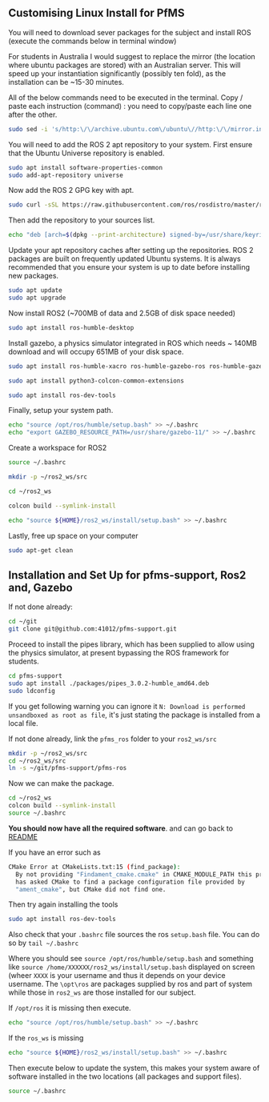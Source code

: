## Customising Linux Install for PfMS
You will need to download sever packages for the subject and install ROS (execute the commands below in terminal window)

For students in Australia I would suggest to replace the mirror (the location where ubuntu packages are stored) with an Australian server. This will speed up your instantiation significantly (possibly ten fold), as the installation can be ~15-30 minutes.

All of the below commands need to be executed in the terminal. Copy / paste each instruction (command) : you need to copy/paste each line one after the other. 

```bash
sudo sed -i 's/http:\/\/archive.ubuntu.com\/ubuntu\//http:\/\/mirror.internode.on.net\/pub\/ubuntu\/ubuntu\//' /etc/apt/sources.list
```


You will need to add the ROS 2 apt repository to your system. First ensure that the Ubuntu Universe repository is enabled.
```bash
sudo apt install software-properties-common
sudo add-apt-repository universe
```

Now add the ROS 2 GPG key with apt.

```bash
sudo curl -sSL https://raw.githubusercontent.com/ros/rosdistro/master/ros.key -o /usr/share/keyrings/ros-archive-keyring.gpg
```

Then add the repository to your sources list.

```bash
echo "deb [arch=$(dpkg --print-architecture) signed-by=/usr/share/keyrings/ros-archive-keyring.gpg] http://packages.ros.org/ros2/ubuntu $(. /etc/os-release && echo $UBUNTU_CODENAME) main" | sudo tee /etc/apt/sources.list.d/ros2.list > /dev/null
```

Update your apt repository caches after setting up the repositories.  ROS 2 packages are built on frequently updated Ubuntu systems. It is always recommended that you ensure your system is up to date before installing new packages.

```bash 
sudo apt update
sudo apt upgrade
```

Now install ROS2 (~700MB of data and 2.5GB of disk space needed)

```bash
sudo apt install ros-humble-desktop
```

Install gazebo, a physics simulator integrated in ROS which needs ~ 140MB download and will occupy 651MB of your disk space.

```bash
sudo apt install ros-humble-xacro ros-humble-gazebo-ros ros-humble-gazebo-plugins ros-humble-controller-manager ros-humble-rqt-robot-steering ros-humble-robot-localization ros-humble-gazebo-ros2-control ros-humble-joint-trajectory-controller ros-humble-joint-state-broadcaster ros-humble-diff-drive-controller ros-humble-imu-tools ros-humble-gazebo-ros-pkgs ros-humble-joint-state-publisher-gui ros-humble-joint-state-publisher

sudo apt install python3-colcon-common-extensions

sudo apt install ros-dev-tools
```

Finally, setup your system path.

```bash
echo "source /opt/ros/humble/setup.bash" >> ~/.bashrc 
echo "export GAZEBO_RESOURCE_PATH=/usr/share/gazebo-11/" >> ~/.bashrc
```


Create a workspace for ROS2

```bash
source ~/.bashrc

mkdir -p ~/ros2_ws/src

cd ~/ros2_ws

colcon build --symlink-install

echo "source ${HOME}/ros2_ws/install/setup.bash" >> ~/.bashrc
```

Lastly, free up space on your computer 

```bash
sudo apt-get clean
```


## Installation and Set Up for pfms-support, Ros2 and, Gazebo

If not done already:

```bash
cd ~/git
git clone git@github.com:41012/pfms-support.git
```

Proceed to install the pipes library, which has been supplied to allow using the physics simulator, at present bypassing the ROS framework for students.

```bash
cd pfms-support
sudo apt install ./packages/pipes_3.0.2-humble_amd64.deb
sudo ldconfig
```
If you get following warning you can ignore it `N: Download is performed unsandboxed as root as file`, it's just stating the package is installed from a local file.

If not done already, link the `pfms_ros` folder to your `ros2_ws/src`

```bash
mkdir -p ~/ros2_ws/src
cd ~/ros2_ws/src
ln -s ~/git/pfms-support/pfms-ros 
```

Now we can make the package.

```bash
cd ~/ros2_ws
colcon build --symlink-install
source ~/.bashrc
```

**You should now have all the required software**.  and can go back to [README](README.md)

If you have an error such as

```bash
CMake Error at CMakeLists.txt:15 (find_package):
  By not providing "Findament_cmake.cmake" in CMAKE_MODULE_PATH this project
  has asked CMake to find a package configuration file provided by
  "ament_cmake", but CMake did not find one.
```

Then try again installing the tools

```bash
sudo apt install ros-dev-tools
```

Also check that your `.bashrc` file sources the ros `setup.bash` file. You can do so by
`tail ~/.bashrc`

Where you should see `source /opt/ros/humble/setup.bash`  and something like `source /home/XXXXXX/ros2_ws/install/setup.bash` displayed on screen (wheer `XXXX` is your username and thus it depends on your device username. The `\opt\ros` are packages supplied by ros and part of system while those in  `ros2_ws` are those installed for our subject.

If `/opt/ros` it is missing then execute.

```bash
echo "source /opt/ros/humble/setup.bash" >> ~/.bashrc
```
If the `ros_ws`  is missing

```bash
echo "source ${HOME}/ros2_ws/install/setup.bash" >> ~/.bashrc
```
Then execute below to update the system, this makes your system aware of software installed in the two locations (all packages and support files).
```bash
source ~/.bashrc
```


